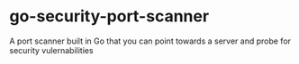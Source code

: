 # go-security-port-scanner
A port scanner built in Go that you can point towards a server and probe for security vulernabilities
